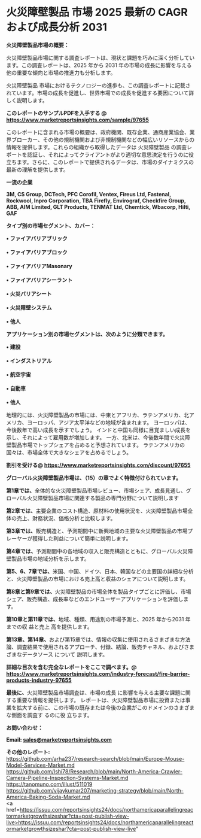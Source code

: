 # 火災障壁製品 市場 2025 最新の CAGR および成長分析 2031

<strong><b>火災障壁製品市場の概要：</b></strong>

火災障壁製品市場に関する調査レポートは、現状と課題を巧みに深く分析しています。この調査レポートは、2025 年から 2031 年の市場の成長に影響を与える他の重要な傾向と市場の推進力も分析します。

火災障壁製品 市場におけるテクノロジーの進歩も、この調査レポートに記載されています。市場の成長を促進し、世界市場での成長を促進する要因について詳しく説明します。

<strong>このレポートのサンプルPDFを入手する @ <a href=https://www.marketreportsinsights.com/sample/97655>https://www.marketreportsinsights.com/sample/97655</a></strong>

このレポートに含まれる市場の概要は、政府機関、既存企業、通商産業協会、業界ブローカー、その他の規制機関および非規制機関などの幅広いリソースからの情報を提供します。これらの組織から取得したデータは 火災障壁製品 の調査レポートを認証し、それによってクライアントがより適切な意思決定を行うのに役立ちます。さらに、このレポートで提供されるデータは、市場のダイナミクスの最新の理解を提供します。

<strong>一流の企業</strong>

<strong><b>3M, CS Group, DCTech, PFC Corofil, Ventex, Fireus Ltd, Fastenal, Rockwool, Inpro Corporation, TBA Firefly, Envirograf, Checkfire Group, ABB, AIM Limited, GLT Products, TENMAT Ltd, Chemtick, Wbacorp, Hilti, GAF</b></strong>

<strong><b>タイプ別の市場セグメント、カバー：</b></strong>

<strong>• ファイアバリアブリック<br><br>• ファイアバリアブロック<br><br>• ファイアバリアMasonary<br><br>• ファイアバリアシーラント<br><br>• 火災バリアシート<br><br>• 火災障壁システム<br><br>• 他人</strong>

<strong><b>アプリケーション別の市場セグメントは、次のように分類できます。</b></strong>

<strong>• 建設<br><br>• インダストリアル<br><br>• 航空宇宙<br><br>• 自動車<br><br>• 他人</strong>

 地理的には、火災障壁製品の市場には、中東とアフリカ、ラテンアメリカ、北アメリカ、ヨーロッパ、アジア太平洋などの地域が含まれます。 ヨーロッパは、今後数年で高い成長を示すでしょう。 インドと中国も同様に目覚ましい成長を示し、それによって雇用数が増加します。 一方、北米は、今後数年間で火災障壁製品市場でトップシェアを占めると予想されています。 ラテンアメリカの国々は、市場全体で大きなシェアを占めるでしょう。

<strong>割引を受ける@ <a href=https://www.marketreportsinsights.com/discount/97655>https://www.marketreportsinsights.com/discount/97655</a></strong>

<strong><b>グローバル火災障壁製品市場は、（15）の章でよく特徴付けられています。</b></strong>

<strong><b>第</b></strong><strong><b>1章では、</b></strong>全体的な火災障壁製品市場レビュー、市場シェア、成長見通し、グローバル火災障壁製品市場に関連する製品の専門分野について説明します

<strong><b>第2章では、</b></strong>主要企業のコスト構造、原材料の使用状況を、火災障壁製品市場全体の売上、財務状況、価格分析と比較します。

<strong><b>第3章では、</b></strong>販売構造と、予測期間中に新興地域の主要な火災障壁製品の市場プレーヤーが獲得した利益について簡単に説明します。

<strong><b>第4章では、</b></strong>予測期間中の各地域の収入と販売構造とともに、グローバル火災障壁製品市場の地域分析を示します。

<strong><b>第5、6、7章では、</b></strong>米国、中国、ドイツ、日本、韓国などの主要国の詳細な分析と、火災障壁製品の市場における売上高と収益のシェアについて説明します。

<strong><b>第8章と第9章では、</b></strong>火災障壁製品の市場全体を製品タイプごとに評価し、市場シェア、販売構造、成長率などのエンドユーザーアプリケーションを評価します。

<strong><b>第10章と第11章では、</b></strong>地域、種類、用途別の市場予測と、2025 年から2031 年までの収 益と売上 高を提供します。

<strong><b>第13章、第14章、</b></strong>および第15章では、情報の収集に使用されるさまざまな方法論、調査結果で使用されるアプローチ、付録、結論、販売チャネル、およびさまざまなデータソース について 説明します。

<strong>詳細な目次を含む完全なレポートをここで調べます。@ <a href=https://www.marketreportsinsights.com/industry-forecast/fire-barrier-products-industry-97655>https://www.marketreportsinsights.com/industry-forecast/fire-barrier-products-industry-97655</a></strong>

<strong><b>最後に、</b></strong>火災障壁製品市場調査は、市場の成長 に影響を</a>与える主要な課題に関する重要な情報を提供します。 レポートは、火災障壁製品市場に投資または事業を拡大する前に、この市場の既存または今後の企業がこのドメインのさまざまな側面を調査す るのに役 立ちます。

<strong><b>お問い合わせ：</b></strong>

<strong>Email: </strong><a href=mailto:sales@marketreportsinsights.com><strong>sales@marketreportsinsights.com</strong></a>

<strong>その他のレポート:</strong>
<br>
<a href=https://github.com/arha237/research-search/blob/main/Europe-Mouse-Model-Services-Market.md>https://github.com/arha237/research-search/blob/main/Europe-Mouse-Model-Services-Market.md</a>
<br>
<a href=https://github.com/Ishi78/Research/blob/main/North-America-Crawler-Camera-Pipeline-Inspection-Systems-Market.md>https://github.com/Ishi78/Research/blob/main/North-America-Crawler-Camera-Pipeline-Inspection-Systems-Market.md</a>
<br>
<a href=https://tanomuno.com/illust/511019>https://tanomuno.com/illust/511019</a>
<br>
<a href=https://github.com/vijaykumar207/marketing-strategy/blob/main/North-America-Baking-Soda-Market.md>https://github.com/vijaykumar207/marketing-strategy/blob/main/North-America-Baking-Soda-Market.md</a>
<br>
<a href=https://issuu.com/reportsinsights24/docs/northamericaparallelingreactormarketgrowthsizeshar?cta=post-publish-view-live>https://issuu.com/reportsinsights24/docs/northamericaparallelingreactormarketgrowthsizeshar?cta=post-publish-view-live</a>"
